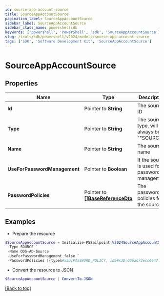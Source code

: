 ```yaml
---
id: source-app-account-source
title: SourceAppAccountSource
pagination_label: SourceAppAccountSource
sidebar_label: SourceAppAccountSource
sidebar_class_name: powershellsdk
keywords: ['powershell', 'PowerShell', 'sdk', 'SourceAppAccountSource'] 
slug: /tools/sdk/powershell/v2024/models/source-app-account-source
tags: ['SDK', 'Software Development Kit', 'SourceAppAccountSource']
---
```



# SourceAppAccountSource

## Properties

Name | Type | Description | Notes
------------ | ------------- | ------------- | -------------
**Id** |  Pointer to **String** | The source ID | [optional] 
**Type** |  Pointer to **String** | The source type, will always be ""SOURCE"" | [optional] 
**Name** |  Pointer to **String** | The source name | [optional] 
**UseForPasswordManagement** |  Pointer to **Boolean** | If the source is used for password management | [optional] [default to $false]
**PasswordPolicies** |  Pointer to [**[]BaseReferenceDto**](base-reference-dto) | The password policies for the source | [optional] 

## Examples

- Prepare the resource
```powershell
$SourceAppAccountSource = Initialize-PSSailpoint.V2024SourceAppAccountSource  -Id 2c9180827ca885d7017ca8ce28a000eb `
 -Type SOURCE `
 -Name ODS-AD-Source `
 -UseForPasswordManagement false `
 -PasswordPolicies [{type&#x3D;PASSWORD_POLICY, id&#x3D;006a072ecc6647f68bba9f4a4ad34649, name&#x3D;Password Policy 1}]
```

- Convert the resource to JSON
```powershell
$SourceAppAccountSource | ConvertTo-JSON
```


[[Back to top]](#) 

